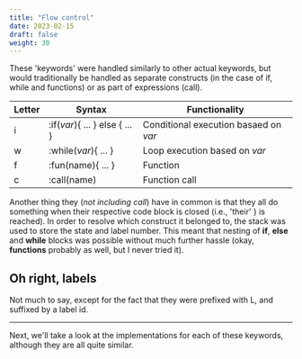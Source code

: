 ```yaml
---
title: "Flow control"
date: 2023-02-15
draft: false
weight: 30
---
```


These 'keywords' were handled similarly to other actual keywords, but would traditionally be handled as separate constructs (in the case of if, while and functions) or as part of expressions (call). 


Letter | Syntax | Functionality
--|--------|--------------
i | :if(*var*){ ... } else { ... } | Conditional execution basaed on *var*
w | :while(*var*){ ... } | Loop execution based on *var*
f | :fun(name){ ... }   | Function
c | :call(name) | Function call

Another thing they (*not including call*) have in common is that they all do something when their respective code block is closed (i.e., 'their' } is reached). In order to resolve which construct it belonged to, the stack was used to store the state and label number. This meant that nesting of **if**, **else** and **while** blocks was possible without much further hassle (okay, **functions** probably as well, but I never tried it).

## Oh right, labels
Not much to say, except for the fact that they were prefixed with L, and suffixed by a label id.

---

Next, we'll take a look at the implementations for each of these keywords, although they are all quite similar.
